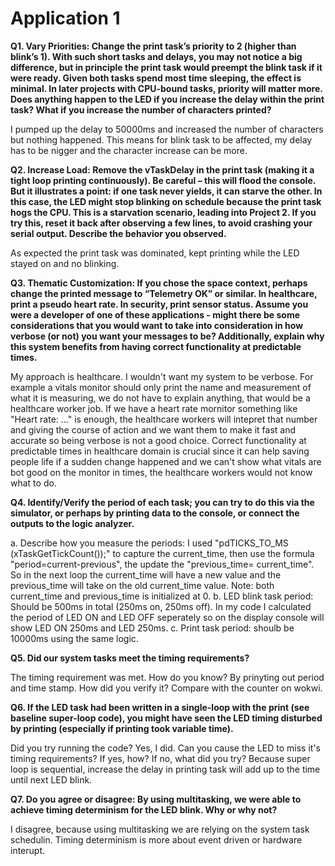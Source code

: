
# Application 1

**Q1. Vary Priorities: Change the print task’s priority to 2 (higher than blink’s 1). With such short tasks and delays, you may not notice a big difference, but in principle the print task would preempt the blink task if it were ready. Given both tasks spend most time sleeping, the effect is minimal. In later projects with CPU-bound tasks, priority will matter more. Does anything happen to the LED if you increase the delay within the print task? What if you increase the number of characters printed?**

I pumped up the delay to 50000ms and increased the number of characters but nothing happened. This means for blink task to be affected, my delay has to be nigger and the character increase can be more.

**Q2. Increase Load: Remove the vTaskDelay in the print task (making it a tight loop printing continuously). Be careful – this will flood the console. But it illustrates a point: if one task never yields, it can starve the other. In this case, the LED might stop blinking on schedule because the print task hogs the CPU. This is a starvation scenario, leading into Project 2. If you try this, reset it back after observing a few lines, to avoid crashing your serial output. Describe the behavior you observed.**

As expected the print task was dominated, kept printing while the LED stayed on and no blinking.

**Q3. Thematic Customization: If you chose the space context, perhaps change the printed message to “Telemetry OK” or similar. In healthcare, print a pseudo heart rate. In security, print sensor status.  Assume you were a developer of one of these applications - might there be some considerations that you would want to take into consideration in how verbose (or not) you want your messages to be? Additionally, explain why this system benefits from having correct functionality at predictable times.**

My approach is healthcare. I wouldn't want my system to be verbose. For example a vitals monitor should only print the name and measurement of what it is measuring, we do not have to explain anything, that would be a healthcare worker job. If we have a heart rate mornitor something like "Heart rate: ..." is enough, the healthcare workers will intepret that number and giving the course of action and we want them to make it fast and accurate so being verbose is not a good choice. Correct functionality at predictable times in healthcare domain is crucial since it can help saving people life if a sudden change happened and we can't show what vitals are bot good on the monitor in times, the healthcare workers would not know what to do.

**Q4. Identify/Verify the period of each task; you can try to do this via the simulator, or perhaps by printing data to the console, or connect the outputs to the logic analyzer.**

a. Describe how you measure the periods:
I used "pdTICKS_TO_MS (xTaskGetTickCount());" to capture the current_time, then use the formula "period=current-previous", the update the "previous_time= current_time". So in the next loop the current_time will have a new value and the previous_time will take on the old current_time value. Note: both current_time and previous_time is initialized at 0.
b. LED blink task period:
Should be 500ms in total (250ms on, 250ms off). In my code I calculated the period of LED ON and LED OFF seperately so on the display console will show LED ON 250ms and LED 250ms.
c. Print task period:
shoulb be 10000ms using the same logic.

**Q5. Did our system tasks meet the timing requirements?**

The timing requirement was met.
How do you know?
By prinyting out period and time stamp. 
How did you verify it?
Compare with the counter on wokwi.

**Q6. If the LED task had been written in a single-loop with the print (see baseline super-loop code), you might have seen the LED timing disturbed by printing (especially if printing took variable time).**

Did you try running the code?
Yes, I did.
Can you cause the LED to miss it's timing requirements?
If yes, how?
If no, what did you try?
Because super loop is sequential, increase the delay in printing task will add up to the time until next LED blink.

**Q7. Do you agree or disagree: By using multitasking, we were able to achieve timing determinism for the LED blink. Why or why not?**

I disagree, because using multitasking we are relying on the system task schedulin. Timing determinism is more about event driven or hardware interupt.
